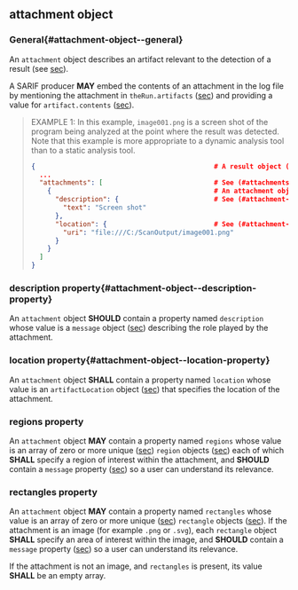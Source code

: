 ## attachment object

### General{#attachment-object--general}

An `attachment` object describes an artifact relevant to the detection of a result (see [sec](#attachments-property)).

A SARIF producer **MAY** embed the contents of an attachment in the log file by mentioning the attachment in `theRun.artifacts` ([sec](#artifacts-property)) and providing a value for `artifact.contents` ([sec](#artifact-object--contents-property)).

> EXAMPLE 1: In this example, `image001.png` is a screen shot of the program being analyzed at the point where the result was detected. Note that this example is more appropriate to a dynamic analysis tool than to a static analysis tool.
> 
> ```json
> {                                             # A result object ((#result-object)).
>   ...
>   "attachments": [                            # See (#attachments-property).
>     {                                         # An attachment object.
>       "description": {                        # See (#attachment-object--description-property).
>         "text": "Screen shot"
>       },
>       "location": {                           # See (#attachment-object--location-property).
>         "uri": "file:///C:/ScanOutput/image001.png"
>       }
>     }
>   ]
> }
> ```

### description property{#attachment-object--description-property}

An `attachment` object **SHOULD** contain a property named `description` whose value is a `message` object ([sec](#message-object)) describing the role played by the attachment.

### location property{#attachment-object--location-property}

An `attachment` object **SHALL** contain a property named `location` whose value is an `artifactLocation` object ([sec](#artifactlocation-object)) that specifies the location of the attachment.

### regions property

An `attachment` object **MAY** contain a property named `regions` whose value is an array of zero or more unique ([sec](#array-properties-with-unique-values)) `region` objects ([sec](#region-object)) each of which **SHALL** specify a region of interest within the attachment, and **SHOULD** contain a `message` property ([sec](#region-object--message-property)) so a user can understand its relevance.

### rectangles property

An `attachment` object **MAY** contain a property named `rectangles` whose value is an array of zero or more unique ([sec](#array-properties-with-unique-values)) `rectangle` objects ([sec](#rectangle-object)). If the attachment is an image (for example `.png` or `.svg`), each `rectangle` object **SHALL** specify an area of interest within the image, and **SHOULD** contain a `message` property ([sec](#rectangle-object--message-property)) so a user can understand its relevance.

If the attachment is not an image, and `rectangles` is present, its value **SHALL** be an empty array.
